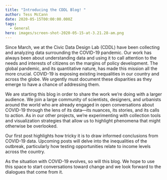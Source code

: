 ```yaml
---
title: "Introducing the CDDL Blog! "
author: Tess McCann
date: 2020-05-15T00:00:00.000Z
tags:
  - General
hero: images/screen-shot-2020-05-15-at-3.21.28-am.png
---
```

Since March, we at the Civic Data Design Lab (CDDL) have been collecting and analyzing data surrounding the COVID-19 pandemic. Our work has always been about understanding data and using it to call attention to the needs and interests of citizens on the margins of policy development. The global pandemic, and its quantitative nature, has made this mission all the more crucial. COVID-19 is exposing existing inequalities in our country and across the globe. We urgently must document these disparities as they emerge to have a chance of addressing them.

We are starting this blog in order to share the work we’re doing with a larger audience. We join a large community of scientists, designers, and urbanists around the world who are already engaged in open conversations about COVID-19 through the lens of its data—its nuances, its stories, and its calls to action. As in our other projects, we’re experimenting with collection tools and visualization strategies that allow us to highlight phenomena that might otherwise be overlooked.

Our first post highlights how tricky it is to draw informed conclusions from COVID-19 data. Upcoming posts will delve into the inequalities of the outbreak, particularly how testing opportunities relate to income levels across the country.

As the situation with COVID-19 evolves, so will this blog. We hope to use this space to start conversations toward change and we look forward to the dialogues that come from it.
